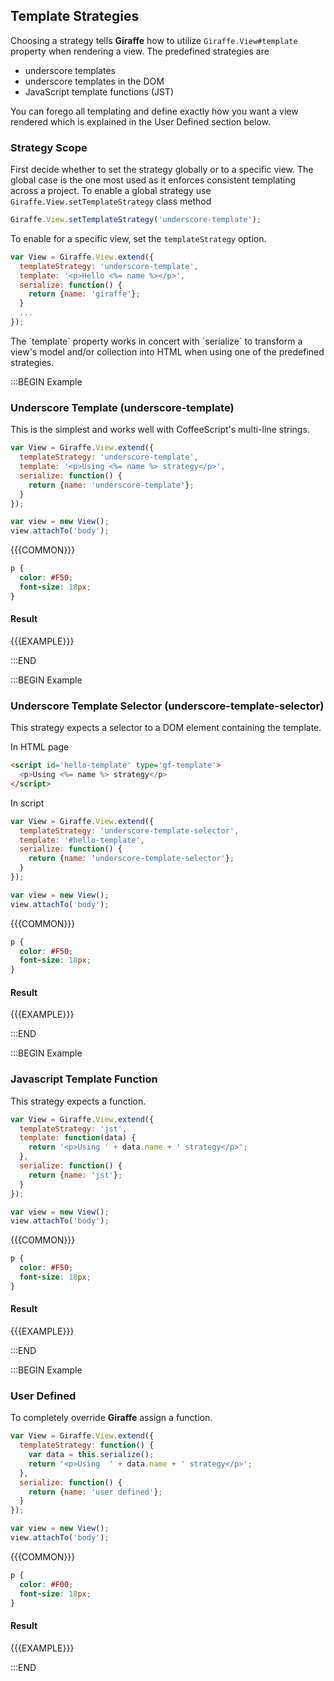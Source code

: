 ## Template Strategies

Choosing a strategy tells __Giraffe__ how to utilize `Giraffe.View#template`
property when rendering a view. The predefined strategies are

* underscore templates
* underscore templates in the DOM
* JavaScript template functions (JST)

You can forego all templating and define exactly how you want a view
rendered which is explained in the User Defined section below.

### Strategy Scope

First decide whether to set the strategy globally or to a specific view.
The global case is the one most used as it enforces consistent templating
across a project. To enable a global strategy use `Giraffe.View.setTemplateStrategy`
class method

```js
Giraffe.View.setTemplateStrategy('underscore-template');
```

To enable for a specific view, set the `templateStrategy` option.

```js
var View = Giraffe.View.extend({
  templateStrategy: 'underscore-template',
  template: '<p>Hello <%= name %></p>',
  serialize: function() {
    return {name: 'giraffe'};
  }
  ...
});
```

<div class='note' markdown='1'>
The `template` property works in concert with `serialize`
to transform a view's model and/or collection into HTML when
using one of the predefined strategies.
</div>

:::BEGIN Example
### Underscore Template (underscore-template)

This is the simplest and works well with CoffeeScript's multi-line
strings.

```js
var View = Giraffe.View.extend({
  templateStrategy: 'underscore-template',
  template: '<p>Using <%= name %> strategy</p>',
  serialize: function() {
    return {name: 'underscore-template'};
  }
});

var view = new View();
view.attachTo('body');
```

{{{COMMON}}}

```css --hide
p {
  color: #F50;
  font-size: 18px;
}
```


#### Result

{{{EXAMPLE}}}

:::END


:::BEGIN Example
### Underscore Template Selector (underscore-template-selector)

This strategy expects a selector to a DOM element containing the template.

In HTML page

```html
<script id='hello-template' type='gf-template'>
  <p>Using <%= name %> strategy</p>
</script>
```

In script

```js
var View = Giraffe.View.extend({
  templateStrategy: 'underscore-template-selector',
  template: '#hello-template',
  serialize: function() {
    return {name: 'underscore-template-selector'};
  }
});

var view = new View();
view.attachTo('body');
```

{{{COMMON}}}

```css --hide
p {
  color: #F50;
  font-size: 18px;
}
```


#### Result

{{{EXAMPLE}}}

:::END

:::BEGIN Example
### Javascript Template Function

This strategy expects a function.

```js
var View = Giraffe.View.extend({
  templateStrategy: 'jst',
  template: function(data) {
    return '<p>Using ' + data.name + ' strategy</p>';
  },
  serialize: function() {
    return {name: 'jst'};
  }
});

var view = new View();
view.attachTo('body');
```

{{{COMMON}}}

```css --hide
p {
  color: #F50;
  font-size: 18px;
}
```

#### Result

{{{EXAMPLE}}}

:::END


:::BEGIN Example
### User Defined

To completely override __Giraffe__ assign a function.

```js
var View = Giraffe.View.extend({
  templateStrategy: function() {
    var data = this.serialize();
    return '<p>Using  ' + data.name + ' strategy</p>';
  },
  serialize: function() {
    return {name: 'user defined'};
  }
});

var view = new View();
view.attachTo('body');
```

{{{COMMON}}}

```css --hide
p {
  color: #F00;
  font-size: 18px;
}
```

#### Result

{{{EXAMPLE}}}

:::END


